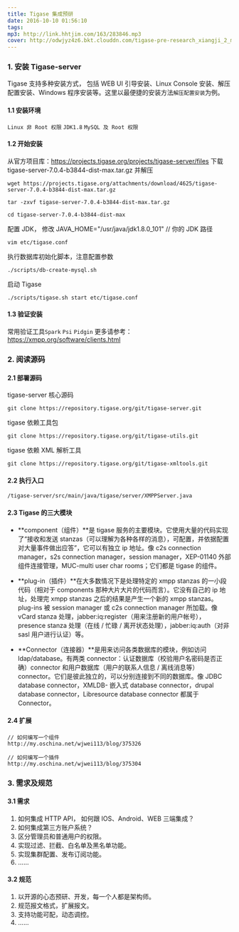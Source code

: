 ```yaml
---
title: Tigase 集成预研
date: 2016-10-10 01:56:10
tags:
mp3: http://link.hhtjim.com/163/283846.mp3
cover: http://odwjyz4z6.bkt.clouddn.com/tigase-pre-research_xiangji_2_mini.jpg
---
```


### 1. 安装 Tigase-server

Tigase 支持多种安装方式， 包括 WEB UI 引导安装、Linux Console 安装、解压配置安装、Windows 程序安装等。这里以最便捷的安装方法`解压配置安装`为例。

#### 1.1 安装环境
`Linux 非 Root 权限` `JDK1.8` `MySQL 及 Root 权限`

#### 1.2 开始安装
从官方项目库：https://projects.tigase.org/projects/tigase-server/files 下载 tigase-server-7.0.4-b3844-dist-max.tar.gz 并解压
```
wget https://projects.tigase.org/attachments/download/4625/tigase-server-7.0.4-b3844-dist-max.tar.gz

tar -zxvf tigase-server-7.0.4-b3844-dist-max.tar.gz

cd tigase-server-7.0.4-b3844-dist-max
```
配置 JDK， 修改 JAVA_HOME="/usr/java/jdk1.8.0_101" // 你的 JDK 路径
```
vim etc/tigase.conf
```
执行数据库初始化脚本，注意配置参数
```
./scripts/db-create-mysql.sh
```
启动 Tigase
```
./scripts/tigase.sh start etc/tigase.conf
```
#### 1.3 验证安装
常用验证工具`Spark` `Psi` `Pidgin` 更多请参考：https://xmpp.org/software/clients.html


### 2. 阅读源码
#### 2.1 部署源码
tigase-server 核心源码
```
git clone https://repository.tigase.org/git/tigase-server.git
```
tigase 依赖工具包
```
git clone https://repository.tigase.org/git/tigase-utils.git
```
tigase 依赖 XML 解析工具
```
git clone https://repository.tigase.org/git/tigase-xmltools.git
```

#### 2.2 执行入口
```
/tigase-server/src/main/java/tigase/server/XMPPServer.java
```

#### 2.3 Tigase 的三大模块
- **component（组件）**是 tigase 服务的主要模块。它使用大量的代码实现了“接收和发送 stanzas（可以理解为各种各样的消息），可配置，并依据配置对大量事件做出应答”，它可以有独立 ip 地址。像 c2s connection manager，s2s connection manager，session manager，XEP-01140 外部组件连接管理，MUC-multi user char rooms；它们都是 tigase 的组件。

- **plug-in（插件）**在大多数情况下是处理特定的 xmpp stanzas 的一小段代码（相对于 components 那种大片大片的代码而言）。它没有自己的 ip 地址，处理完 xmpp stanzas 之后的结果是产生一个新的 xmpp stanzas。plug-ins 被 session manager 或 c2s connection manager 所加载。像 vCard stanza 处理，jabber:iq:register（用来注册新的用户帐号），presence stanza 处理（在线 / 忙碌 / 离开状态处理），jabber:iq:auth（对非 sasl 用户进行认证）等。

- **Connector（连接器）**是用来访问各类数据库的模块，例如访问 ldap/database。有两类 connector：认证数据库（校验用户名密码是否正确）connector 和用户数据库（用户的联系人信息 / 离线消息等）connector。它们是彼此独立的，可以分别连接到不同的数据库。像 JDBC database connector，XMLDB- 嵌入式 database connector，drupal database connector，Libresource database connector 都属于 Connector。

#### 2.4 扩展
```
// 如何编写一个组件
http://my.oschina.net/wjwei113/blog/375326

// 如何编写一个插件
http://my.oschina.net/wjwei113/blog/375304
```
### 3. 需求及规范

####  3.1 需求
1. 如何集成 HTTP API， 如何跟 IOS、Android、WEB 三端集成？
2. 如何集成第三方账户系统？
3. 区分管理员和普通用户的权限。
4. 实现过滤、拦截、白名单及黑名单功能。
5. 实现集群配置、发布订阅功能。
6. ......

####  3.2 规范
1. 以开源的心态预研、开发，每一个人都是架构师。
2. 规范报文格式，扩展报文。
3. 支持功能可配，动态调控。
4. ......

